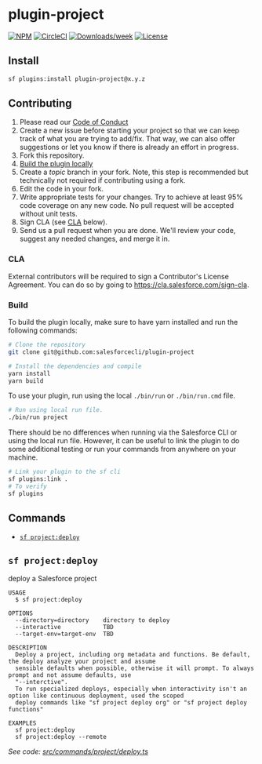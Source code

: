 # plugin-project

[![NPM](https://img.shields.io/npm/v/@salesforce/plugin-project.svg?label=@salesforce/plugin-project)](https://www.npmjs.com/package/@salesforce/plugin-project) [![CircleCI](https://circleci.com/gh/salesforcecli/plugin-project/tree/main.svg?style=shield)](https://circleci.com/gh/salesforcecli/plugin-project/tree/main) [![Downloads/week](https://img.shields.io/npm/dw/@salesforce/plugin-project.svg)](https://npmjs.org/package/@salesforce/plugin-project) [![License](https://img.shields.io/badge/License-BSD%203--Clause-brightgreen.svg)](https://raw.githubusercontent.com/salesforcecli/plugin-project/main/LICENSE.txt)

## Install

```bash
sf plugins:install plugin-project@x.y.z
```

## Contributing

1. Please read our [Code of Conduct](CODE_OF_CONDUCT.md)
2. Create a new issue before starting your project so that we can keep track of
   what you are trying to add/fix. That way, we can also offer suggestions or
   let you know if there is already an effort in progress.
3. Fork this repository.
4. [Build the plugin locally](#build)
5. Create a _topic_ branch in your fork. Note, this step is recommended but technically not required if contributing using a fork.
6. Edit the code in your fork.
7. Write appropriate tests for your changes. Try to achieve at least 95% code coverage on any new code. No pull request will be accepted without unit tests.
8. Sign CLA (see [CLA](#cla) below).
9. Send us a pull request when you are done. We'll review your code, suggest any needed changes, and merge it in.

### CLA

External contributors will be required to sign a Contributor's License
Agreement. You can do so by going to https://cla.salesforce.com/sign-cla.

### Build

To build the plugin locally, make sure to have yarn installed and run the following commands:

```bash
# Clone the repository
git clone git@github.com:salesforcecli/plugin-project

# Install the dependencies and compile
yarn install
yarn build
```

To use your plugin, run using the local `./bin/run` or `./bin/run.cmd` file.

```bash
# Run using local run file.
./bin/run project
```

There should be no differences when running via the Salesforce CLI or using the local run file. However, it can be useful to link the plugin to do some additional testing or run your commands from anywhere on your machine.

```bash
# Link your plugin to the sf cli
sf plugins:link .
# To verify
sf plugins
```

## Commands

<!-- commands -->
* [`sf project:deploy`](#sf-projectdeploy)

## `sf project:deploy`

deploy a Salesforce project

```
USAGE
  $ sf project:deploy

OPTIONS
  --directory=directory    directory to deploy
  --interactive            TBD
  --target-env=target-env  TBD

DESCRIPTION
  Deploy a project, including org metadata and functions. Be default, the deploy analyze your project and assume 
  sensible defaults when possible, otherwise it will prompt. To always prompt and not assume defaults, use 
  "--interctive".
  To run specialized deploys, especially when interactivity isn't an option like continuous deployment, used the scoped 
  deploy commands like "sf project deploy org" or "sf project deploy functions"

EXAMPLES
  sf project:deploy
  sf project:deploy --remote
```

_See code: [src/commands/project/deploy.ts](https://github.com/salesforcecli/plugin-project/blob/v0.0.1/src/commands/project/deploy.ts)_
<!-- commandsstop -->
